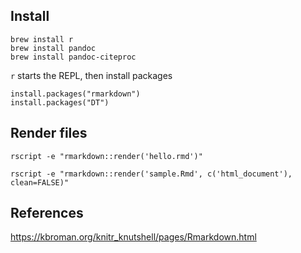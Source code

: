 
## Install

```
brew install r
brew install pandoc 
brew install pandoc-citeproc
```

`r` starts the REPL, then install packages 

```
install.packages("rmarkdown")
install.packages("DT")
```

## Render files

```
rscript -e "rmarkdown::render('hello.rmd')"

rscript -e "rmarkdown::render('sample.Rmd', c('html_document'), clean=FALSE)"
```


## References

https://kbroman.org/knitr_knutshell/pages/Rmarkdown.html